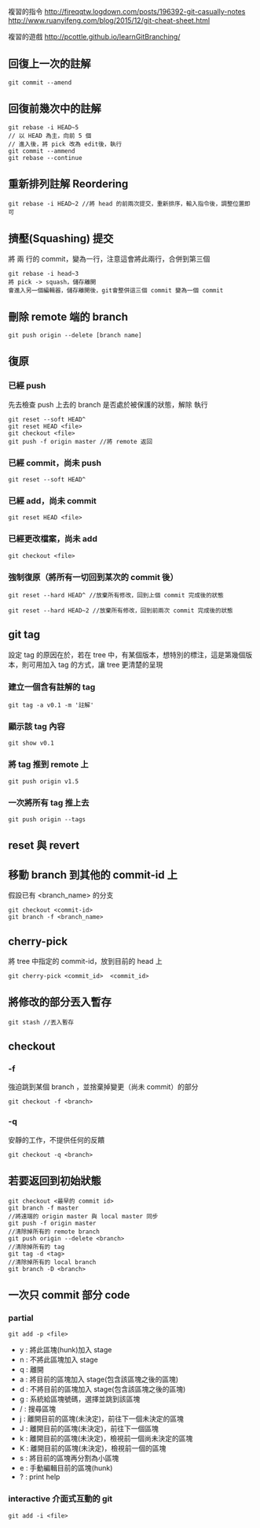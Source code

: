 複習的指令
http://fireqqtw.logdown.com/posts/196392-git-casually-notes
http://www.ruanyifeng.com/blog/2015/12/git-cheat-sheet.html

複習的遊戲
http://pcottle.github.io/learnGitBranching/

## 回復上一次的註解
```
git commit --amend
```

## 回復前幾次中的註解
```
git rebase -i HEAD~5
// 以 HEAD 為主，向前 5 個
// 進入後，將 pick 改為 edit後，執行
git commit --ammend
git rebase --continue
```

## 重新排列註解 Reordering
```
git rebase -i HEAD~2 //將 head 的前兩次提交，重新排序，輸入指令後，調整位置即可
```

## 擠壓(Squashing) 提交
將 兩 行的 commit，變為一行，注意這會將此兩行，合併到第三個
```
git rebase -i head~3
將 pick -> squash，儲存離開
會進入另一個編輯器，儲存離開後，git會整併這三個 commit 變為一個 commit
```

## 刪除 remote 端的 branch
```
git push origin --delete [branch name]
```

## 復原
### 已經 push
先去檢查 push 上去的 branch 是否處於被保護的狀態，解除
執行 
```
git reset --soft HEAD^
git reset HEAD <file>
git checkout <file>
git push -f origin master //將 remote 返回
```
### 已經 commit，尚未 push
```
git reset --soft HEAD^
```
### 已經 add，尚未 commit 
```
git reset HEAD <file>
```
### 已經更改檔案，尚未 add
```
git checkout <file>
```

### 強制復原（將所有一切回到某次的 commit 後）

```
git reset --hard HEAD^ //放棄所有修改，回到上個 commit 完成後的狀態

git reset --hard HEAD~2 //放棄所有修改，回到前兩次 commit 完成後的狀態 
```

## git tag
設定 tag 的原因在於，若在 tree 中，有某個版本，想特別的標注，這是第幾個版本，則可用加入 tag 的方式，讓 tree 更清楚的呈現

### 建立一個含有註解的 tag
```
git tag -a v0.1 -m '註解'
```

### 顯示該 tag 內容
```
git show v0.1
```

### 將 tag 推到 remote 上
```
git push origin v1.5
```
### 一次將所有 tag 推上去
```
git push origin --tags
```

## reset 與 revert

## 移動 branch 到其他的 commit-id 上
假設已有 <branch_name> 的分支
```
git checkout <commit-id>
git branch -f <branch_name>
```

## cherry-pick
將 tree 中指定的 commit-id，放到目前的 head 上
```
git cherry-pick <commit_id>  <commit_id>
```

## 將修改的部分丟入暫存
```
git stash //丟入暫存
```

## checkout 

### -f
強迫跳到某個 branch ，並捨棄掉變更（尚未 commit）的部分
```
git checkout -f <branch>
```
### -q
安靜的工作，不提供任何的反饋
```
git checkout -q <branch>
```


## 若要返回到初始狀態
```
git checkout <最早的 commit id>
git branch -f master
//將遠端的 origin master 與 local master 同步
git push -f origin master
//清除掉所有的 remote branch
git push origin --delete <branch>
//清除掉所有的 tag
git tag -d <tag>
//清除掉所有的 local branch
git branch -D <branch>
```

## 一次只 commit 部分 code
### partial
```git add -p <file>```   

- y		:	將此區塊(hunk)加入 stage
- n		:	不將此區塊加入 stage
- q		:	離開
- a		:	將目前的區塊加入 stage(包含該區塊之後的區塊)
- d		:	不將目前的區塊加入 stage(包含該區塊之後的區塊)
- g		:	系統給區塊號碼，選擇並跳到該區塊
- /		:	搜尋區塊
- j		:	離開目前的區塊(未決定)，前往下一個未決定的區塊
- J		:	離開目前的區塊(未決定)，前往下一個區塊
- k		:	離開目前的區塊(未決定)，檢視前一個尚未決定的區塊
- K		:	離開目前的區塊(未決定)，檢視前一個的區塊
- s		:	將目前的區塊再分割為小區塊
- e		:	手動編輯目前的區塊(hunk)
- ?		:	print help

### interactive 介面式互動的 git
```git add -i <file>``` 
